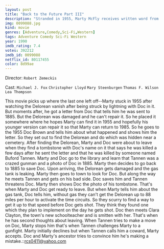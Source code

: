 ```yaml
---
layout: post
title: "Back to the Future Part III"
description: "Stranded in 1955, Marty McFly receives written word from his friend, Doctor Emmett Brown, as to where can be found the DeLorean time machine. However, an unfortunate discovery prompts Marty to go to his friend's aid. Using the time machine, Marty travels to the old west where his friend has run afoul of a gang of thugs and has fallen in love with a local schoolteacher. Using the technology from the time, Marty and Emmett devise one last chance to send the two of them back to the future..."
img: 0099088.jpg
kind: movie
genres: [Adventure,Comedy,Sci-Fi,Western]
tags: Adventure Comedy Sci-Fi Western 
year: 1990
imdb_rating: 7.4
votes: 392212
imdb_id: 0099088
netflix_id: 80117455
color: 8d99ae
---
```

Director: `Robert Zemeckis`  

Cast: `Michael J. Fox` `Christopher Lloyd` `Mary Steenburgen` `Thomas F. Wilson` `Lea Thompson` 

This movie picks up where the last one left off--Marty stuck in 1955 after watching the Delorean vanish after being struck by lightning with Doc in it. But moments after, he got a letter from Doc that tells him he was sent to 1885. But the Delorean was damaged and he can't repair it. So he placed it somewhere where he hopes Marty can find it in 1955 and hopefully his younger version can repair it so that Marty can return to 1985. So he goes to the 1955 Doc Brown and tells him about what happened and shows him the letter. So they set out to find the Delorean and do which was hidden near a cemetery. After finding the Delorean, Marty and Doc were about to leave when they find a tombstone with Doc's name on it that says he was killed a few days after he sent the letter and that he was killed by someone named Buford Tannen. Marty and Doc go to the library and learn that Tannen was a crazed gunman and a photo of Doc in 1885. Marty then decides to go back to 1885 to save Doc. Upon arriving, the Delorean gets damaged and the gas tank is leaking. Marty then goes to town to look for Doc. But along the way he meets Tannen and gets on his bad side. Doc saves him and Tannen threatens Doc. Marty then shows Doc the photo of his tombstone. That's when Marty and Doc get ready to leave. But when Marty tells him about the gas tank, Doc tells him, without gas they can't get the Delorean up to 88 miles per hour to activate the time circuits. So they scurry to find a way to get it up to that speed before Doc gets shot. They think they found one which they plan to implement on the day he gets shot. Doc then meets Clara Clayton, the town's new schoolteacher and is smitten with her. That's when he has second thoughts about leaving. When Tannen tries to make a move on Doc, Marty stops him that's when Tannen challenges Marty to a gunfight. Marty initially declines but when Tannen calls him a coward, Marty accepts. Doc and Marty's ancestor tries to convince him he's making a mistake.::rcs0411@yahoo.com